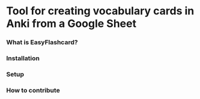# Tool for creating vocabulary cards in Anki from a Google Sheet

### What is EasyFlashcard?

### Installation

### Setup

### How to contribute
